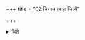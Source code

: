 +++
title = "02 चित्ताय स्वाहा चित्त्यै"

+++

<details><summary>थिते</summary>

2. In the opinion of some (ritualists he offers the above mentioned libations) with cittāya svāhā сittyai svāhā.
</details>
